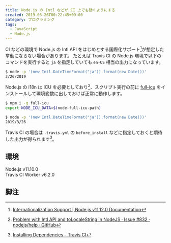 ```yaml
---
title: Node.js の Intl などが CI 上でも動くようにする
created: 2019-03-26T00:22:45+09:00
category: プログラミング
tags:
  - JavaScript
  - Node.js
---
```

CI などの環境で Node.js の Intl API をはじめとする国際化サポート[^1]が想定した挙動にならない場合があります。
たとえば Travis CI の Node.js 環境で以下のコマンドを実行すると `ja` を指定していても `en-US` 相当の出力になっています。

```bash
$ node -p '(new Intl.DateTimeFormat("ja")).format(new Date())'
3/26/2019
```

Node.js の i18n は ICU を必要としており[^2]、スクリプト実行の前に [full-icu](https://www.npmjs.com/package/full-icu) をインストールして環境変数に出しておけば正常に動作します。

```bash
$ npm i -g full-icu
export NODE_ICU_DATA=$(node-full-icu-path)

$ node -p '(new Intl.DateTimeFormat("ja")).format(new Date())'
2019/3/26
```

Travis CI の場合は `.travis.yml` の `before_install` などに指定しておくと期待した出力が得られます[^3]。

## 環境

Node.js v11.10.0  
Travis CI Worker v6.2.0

## 脚注

[^1]: [Internationalization Support | Node.js v11.12.0 Documentation](https://nodejs.org/api/intl.html)
[^2]: [Problem with Intl API and toLocaleString in NodeJS · Issue #832 · nodejs/help · GitHub](https://github.com/nodejs/help/issues/832)
[^3]: [Installing Dependencies - Travis CI](https://docs.travis-ci.com/user/installing-dependencies/)
